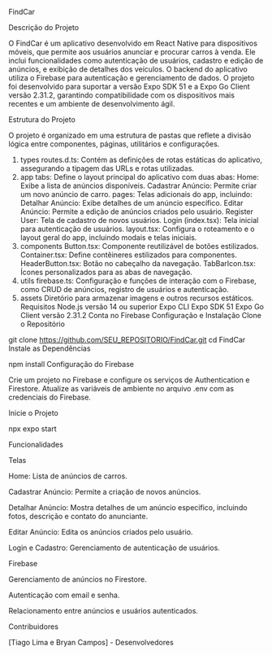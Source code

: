 FindCar


Descrição do Projeto

O FindCar é um aplicativo desenvolvido em React Native para dispositivos móveis, que permite aos usuários anunciar e procurar carros à venda. Ele inclui funcionalidades como autenticação de usuários, cadastro e edição de anúncios, e exibição de detalhes dos veículos. O backend do aplicativo utiliza o Firebase para autenticação e gerenciamento de dados.
O projeto foi desenvolvido para suportar a versão Expo SDK 51 e a Expo Go Client versão 2.31.2, garantindo compatibilidade com os dispositivos mais recentes e um ambiente de desenvolvimento ágil.


Estrutura do Projeto

O projeto é organizado em uma estrutura de pastas que reflete a divisão lógica entre componentes, páginas, utilitários e configurações.

1. types
routes.d.ts: Contém as definições de rotas estáticas do aplicativo, assegurando a tipagem das URLs e rotas utilizadas.
2. app
tabs: Define o layout principal do aplicativo com duas abas:
Home: Exibe a lista de anúncios disponíveis.
Cadastrar Anúncio: Permite criar um novo anúncio de carro.
pages: Telas adicionais do app, incluindo:
Detalhar Anúncio: Exibe detalhes de um anúncio específico.
Editar Anúncio: Permite a edição de anúncios criados pelo usuário.
Register User: Tela de cadastro de novos usuários.
Login (index.tsx): Tela inicial para autenticação de usuários.
layout.tsx: Configura o roteamento e o layout geral do app, incluindo modais e telas iniciais.
3. components
Button.tsx: Componente reutilizável de botões estilizados.
Container.tsx: Define contêineres estilizados para componentes.
HeaderButton.tsx: Botão no cabeçalho da navegação.
TabBarIcon.tsx: Ícones personalizados para as abas de navegação.
4. utils
firebase.ts: Configuração e funções de interação com o Firebase, como CRUD de anúncios, registro de usuários e autenticação.
5. assets
Diretório para armazenar imagens e outros recursos estáticos.
Requisitos
Node.js versão 14 ou superior
Expo CLI
Expo SDK 51
Expo Go Client versão 2.31.2
Conta no Firebase
Configuração e Instalação
Clone o Repositório

git clone https://github.com/SEU_REPOSITORIO/FindCar.git
cd FindCar
Instale as Dependências

npm install
Configuração do Firebase

Crie um projeto no Firebase e configure os serviços de Authentication e Firestore.
Atualize as variáveis de ambiente no arquivo .env com as credenciais do Firebase.

Inicie o Projeto

npx expo start

Funcionalidades

Telas

Home: Lista de anúncios de carros.

Cadastrar Anúncio: Permite a criação de novos anúncios.

Detalhar Anúncio: Mostra detalhes de um anúncio específico, incluindo fotos, descrição e contato do anunciante.

Editar Anúncio: Edita os anúncios criados pelo usuário.

Login e Cadastro: Gerenciamento de autenticação de usuários.

Firebase

Gerenciamento de anúncios no Firestore.

Autenticação com email e senha.

Relacionamento entre anúncios e usuários autenticados.

Contribuidores

[Tiago Lima e Bryan Campos] - Desenvolvedores

